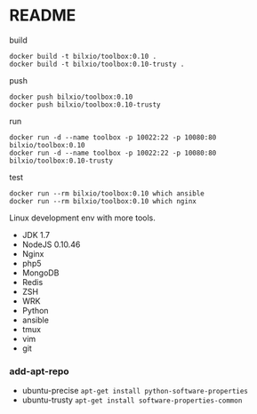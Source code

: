 # README

build
```
docker build -t bilxio/toolbox:0.10 .
docker build -t bilxio/toolbox:0.10-trusty .
```

push
```
docker push bilxio/toolbox:0.10
docker push bilxio/toolbox:0.10-trusty
```

run
```
docker run -d --name toolbox -p 10022:22 -p 10080:80 bilxio/toolbox:0.10
docker run -d --name toolbox -p 10022:22 -p 10080:80 bilxio/toolbox:0.10-trusty
```

test
```
docker run --rm bilxio/toolbox:0.10 which ansible
docker run --rm bilxio/toolbox:0.10 which nginx
```

Linux development env with more tools.

- JDK 1.7
- NodeJS 0.10.46
- Nginx
- php5
- MongoDB
- Redis
- ZSH
- WRK
- Python
- ansible
- tmux
- vim
- git

### add-apt-repo

- ubuntu-precise  `apt-get install python-software-properties`
- ubuntu-trusty  `apt-get install software-properties-common`
